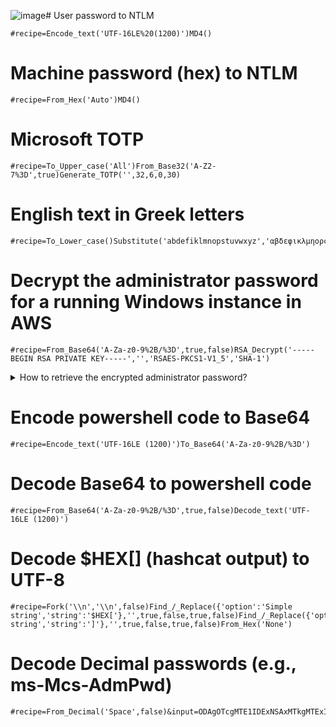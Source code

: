 ![image](https://github.com/okazymyrov/piki/assets/1721372/b58b28eb-aefb-4707-84fb-5e7591f0728a)# User password to NTLM

```
#recipe=Encode_text('UTF-16LE%20(1200)')MD4()
```

# Machine password (hex) to NTLM
```
#recipe=From_Hex('Auto')MD4()
```

# Microsoft TOTP
```
#recipe=To_Upper_case('All')From_Base32('A-Z2-7%3D',true)Generate_TOTP('',32,6,0,30)
```

# English text in Greek letters
```
#recipe=To_Lower_case()Substitute('abdefiklmnopstuvwxyz','αβδεφικλμηορςτυνωχγζ')
```

# Decrypt the administrator password for a running Windows instance in AWS
```
#recipe=From_Base64('A-Za-z0-9%2B/%3D',true,false)RSA_Decrypt('-----BEGIN RSA PRIVATE KEY-----','','RSAES-PKCS1-V1_5','SHA-1')
```

<details><summary>How to retrieve the encrypted administrator password?</summary>
<p>

In AWS CloudShell:
```sh
ii="i-..." # The ID of the Windows instance 
aws ec2 get-password-data --instance-id ${ii} | jq .PasswordData
```

</p>
</details>

# Encode powershell code to Base64
```
#recipe=Encode_text('UTF-16LE (1200)')To_Base64('A-Za-z0-9%2B/%3D')
```

# Decode Base64 to powershell code
```
#recipe=From_Base64('A-Za-z0-9%2B/%3D',true,false)Decode_text('UTF-16LE (1200)')
```

# Decode $HEX[] (hashcat output) to UTF-8
```
#recipe=Fork('\\n','\\n',false)Find_/_Replace({'option':'Simple string','string':'$HEX['},'',true,false,true,false)Find_/_Replace({'option':'Simple string','string':']'},'',true,false,true,false)From_Hex('None')
```

# Decode Decimal passwords (e.g., ms-Mcs-AdmPwd)
```
#recipe=From_Decimal('Space',false)&input=ODAgOTcgMTE1IDExNSAxMTkgMTExIDExNCAxMDAgNDkgNTAgNTE
```

